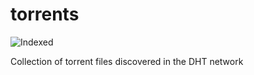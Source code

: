 torrents 
========
![Indexed](https://img.shields.io/badge/indexed-162787-blue)

Collection of torrent files discovered in the DHT network
